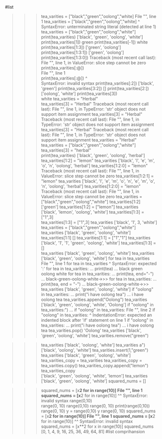  #list
>>> 
>>> tea_varities = ["black","green","oolong","white] 
  File "<stdin>", line 1
    tea_varities = ["black","green","oolong","white]
                                             ^
SyntaxError: unterminated string literal (detected at line 1)
>>> tea_varities = ["black","green","oolong","white"] 
>>> print(tea_varities) 
['black', 'green', 'oolong', 'white']
>>> print(tea_varities[1]) 
green
>>> print(tea_varities[-1]) 
white
>>> print(tea_varities[1:3]) 
['green', 'oolong']
>>> print(tea_varities[1:3:1]) 
['green', 'oolong']
>>> print(tea_varities[1:3:0]) 
Traceback (most recent call last):   
  File "<stdin>", line 1, in <module>
ValueError: slice step cannot be zero
>>> print(tea_varities[:@])    
  File "<stdin>", line 1   
    print(tea_varities[:@])
                        ^  
SyntaxError: invalid syntax
>>> print(tea_varities[:2]) 
['black', 'green']
>>> print(tea_varities[3:2]) 
[]
>>> print(tea_varities[2:])  
['oolong', 'white']
>>> print(tea_varities[3])  
white
>>> tea_varities = "Herbal"  
>>> tea_varities[3] = "Herbal" 
Traceback (most recent call last):
  File "<stdin>", line 1, in <module>
TypeError: 'str' object does not support item assignment
>>> tea_varities[3] = "Herbal"
Traceback (most recent call last):
  File "<stdin>", line 1, in <module>
TypeError: 'str' object does not support item assignment
>>> tea_varities[3] = "Herbal"
Traceback (most recent call last):
  File "<stdin>", line 1, in <module>
TypeError: 'str' object does not support item assignment
>>> tea_varities = "Herbal"   
>>> tea_varities = ["black","green","oolong","white"] 
>>> tea_varities[3] = "herbal"                       
>>> print(tea_varities) 
['black', 'green', 'oolong', 'herbal']
>>> tea_varities[1:2] = "lemon" 
>>> tea_varities
['black', 'l', 'e', 'm', 'o', 'n', 'oolong', 'herbal']
>>> tea_varities[1:2:0] = "lemon" 
Traceback (most recent call last):
  File "<stdin>", line 1, in <module>
ValueError: slice step cannot be zero
>>> tea_varities[1:2:1] = "lemon" 
>>> tea_varities
['black', 'l', 'e', 'm', 'o', 'n', 'e', 'm', 'o', 'n', 'oolong', 'herbal']
>>> tea_varities[1:2:0] = "lemon" 
Traceback (most recent call last):
  File "<stdin>", line 1, in <module>
ValueError: slice step cannot be zero
>>> tea_varities = ["black","green","oolong","white"]
>>> tea_varities[1:2]          
['green']
>>> tea_varities[1:2] = ["lemon"] 
>>> tea_varities                 
['black', 'lemon', 'oolong', 'white']
>>> tea_varities[1:3] = ["1",3]   
>>> tea_varities[1:3] = ["1",3]
>>> tea_varities
['black', '1', 3, 'white']
>>> tea_varities = ["black","green","oolong","white"]
>>> tea_varities
['black', 'green', 'oolong', 'white']
>>> tea_varities[1:1] 
[]
>>> tea_varities[1:1] = ["1","1"] 
>>> tea_varities                 
['black', '1', '1', 'green', 'oolong', 'white']
>>> tea_varities[1:3] = []     
>>> tea_varities
['black', 'green', 'oolong', 'white']
>>> tea_varities
['black', 'green', 'oolong', 'white']
>>> for tea  in tea_varities
  File "<stdin>", line 1
    for tea  in tea_varities
                            ^
SyntaxError: expected ':'
>>> for tea  in tea_varities:
...     print(tea)
... 
black
green
oolong
white
>>> for tea  in tea_varities:
...     print(tea, end="-")
... 
black-green-oolong-white->>> for tea  in tea_varities: 
...     print(tea, end = "-") 
... 
black-green-oolong-white->>> 
>>> tea_varities
['black', 'green', 'oolong', 'white']
>>> if "oolong" in tea_varities:
...     print("i have oolong tea")
... 
i have oolong tea
>>> tea_varities.append("Oolong") 
>>> tea_varities       
['black', 'green', 'oolong', 'white', 'Oolong']
>>> if "oolong" in tea_varities:")
... if "oolong" in tea_varities:
  File "<stdin>", line 2
    if "oolong" in tea_varities:
    ^
IndentationError: expected an indented block after 'if' statement on line 1
>>> if "oolong" in tea_varities:
...     print("i have oolong tea")
... 
i have oolong tea
>>> tea_varities.pop()
'Oolong'
>>> tea_varities
['black', 'green', 'oolong', 'white']
>>> tea_varities.remove("green") 
>>> 
>>> 

>>> 
>>> tea_varities
['black', 'oolong', 'white']
>>> tea_varities               a")
['black', 'oolong', 'white']
>>> tea_varities.insert(1,"green") 
>>> tea_varities
['black', 'green', 'oolong', 'white']
>>> tea_varities_copy = tea_varities
>>> tea_varities_copy = tea_varities.copy()
>>> tea_varities_copy.append("lemon")      
>>> tea_varities_copy                      
['black', 'green', 'oolong', 'white', 'lemon']
>>> tea_varities      
['black', 'green', 'oolong', 'white']
>>> squared_nums = [] 
>>> 

>>> squared_nums = [x**2 for in range(10)] 
  File "<stdin>", line 1
    squared_nums = [x**2 for in range(10)]
                             ^^
SyntaxError: invalid syntax
>>> range(0,10)       
range(0, 10)
>>> range(0,10)
range(0, 10)
>>> print(range(0,10)) 
range(0, 10)
>>> y = range(0,10)
>>> y
range(0, 10)
>>> squared_nums = [x**2 for in range(10)]
  File "<stdin>", line 1
    squared_nums = [x**2 for in range(10)]
                             ^^
SyntaxError: invalid syntax
>>> squared_nums = [x**2 for x in range(10)] 
>>> squared_nums                            
[0, 1, 4, 9, 16, 25, 36, 49, 64, 81]
>>> #list comprihansion 